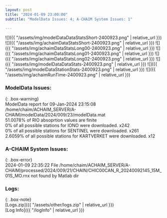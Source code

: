 ```yaml
---
layout: post
title: "2024-01-09 23:00:00"
subtitle: "ModelData Issues: 4; A-CHAIM System Issues: 1"

---
```


![]({{ "/assets/img/modelDataDataStatsShort-2400923.png" | relative_url }})
![]({{ "/assets/img/achaimDataStatsShort-2400923.png" | relative_url }})
![]({{ "/assets/img/achaimDataStatsLong00-2400923.png" | relative_url }})
![]({{ "/assets/img/achaimDataStatsLong01-2400923.png" | relative_url }})
![]({{ "/assets/img/achaimDataStatsLong02-2400923.png" | relative_url }})
![]({{ "/assets/img/modelDataDataStats-2400923.png" | relative_url }})
![]({{ "/assets/img/modelDataStationStats-2400923.png" | relative_url }})
![]({{ "/assets/img/achaimRunTime-2400923.png" | relative_url }})


### ModelData Issues:  
  
{: .box-warning}  
 ModelData report for 09-Jan-2024 23:15:08   
 /home/chaim/ACHAIM_SERVER/A-CHAIM/modelData/2024/009/23/modelData.mat   
 51.0078% of RIO absoprtion values are finite   
 0% of all possible stations for IONO were downloaded. x242   
 0% of all possible stations for SENTINEL were downloaded. x261   
 2.6059% of all possible stations for KARTVERKET were downloaded. x12   
  
### A-CHAIM System Issues:  
  
{: .box-error}  
2024-01-09 22:35:22 File /home/chaim/ACHAIM_SERVER/A-CHAIM/processed/2024/009/21/CHAIN/CHIC00CAN_R_20240092145_15M_01S_MO.rnx not found by Matlab dir  

### Logs:  
  
{: .box-note}  
[Logs.zip]({{ "/assets/other/logs.zip" | relative_url }})  
[Log Info]({{ "/logInfo" | relative_url }})  
